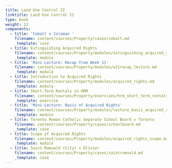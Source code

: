 ```yaml
---
title: Land Use Control II
linktitle: Land Use Control II
type: book
weight: 12
components:
  - title: 'Cobalt v Coleman '
    filename: content/courses/Property/cases/cobalt.md
    _template: case
  - title: Extinguishing Acquired Rights
    filename: content/courses/Property/modules/extinguishing_acquired_rights.md
    _template: module
  - title: 'Mini-Lecture: Recap from Week 11'
    filename: content/courses/Property/modules/w11recap_lecture.md
    _template: module
  - title: Introduction to Acquired Rights
    filename: content/courses/Property/modules/acquired_rights.md
    _template: module
  - title: Short-Term Rentals in HRM
    filename: content/courses/Property/exercises/hrm_short_term_rentals.md
    _template: exercise
  - title: 'Mini-Lecture: Basis of Acquired Rights'
    filename: content/courses/Property/modules/lecture_basis_acquired_rights.md
    _template: module
  - title: Toronto Roman Catholic Separate School Board v Toronto
    filename: content/courses/Property/cases/schoolboard.md
    _template: case
  - title: Scope of Acquired Rights
    filename: content/courses/Property/modules/acquired_rights_scope.md
    _template: module
  - title: Saint-Romuald (City) v Olivier
    filename: content/courses/Property/cases/saintromuald.md
    _template: case
---
```





